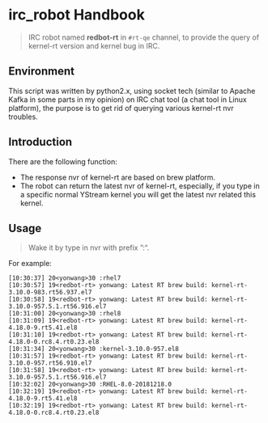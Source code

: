 # irc_robot Handbook

> IRC robot named **redbot-rt** in `#rt-qe` channel, to provide the query of kernel-rt version and kernel bug in IRC.

## Environment
This script was written by python2.x, using socket tech (similar to Apache Kafka in some parts in my opinion) on IRC chat tool (a chat tool in Linux platform), the purpose is to get rid of querying various kernel-rt nvr troubles.

## Introduction
There are the following function:
* The response nvr of kernel-rt are based on brew platform.
* The robot can return the latest nvr of kernel-rt, especially, if you type in a specific normal YStream kernel you will get the latest nvr related this kernel.

## Usage
> Wake it by type in nvr with prefix ”:“.

For example:

```
[10:30:37] 20<yonwang>30 :rhel7
[10:30:57] 19<redbot-rt> yonwang: Latest RT brew build: kernel-rt-3.10.0-983.rt56.937.el7
[10:30:58] 19<redbot-rt> yonwang: Latest RT brew build: kernel-rt-3.10.0-957.5.1.rt56.916.el7
[10:31:00] 20<yonwang>30 :rhel8
[10:31:09] 19<redbot-rt> yonwang: Latest RT brew build: kernel-rt-4.18.0-9.rt5.41.el8
[10:31:10] 19<redbot-rt> yonwang: Latest RT brew build: kernel-rt-4.18.0-0.rc8.4.rt0.23.el8
[10:31:34] 20<yonwang>30 :kernel-3.10.0-957.el8
[10:31:57] 19<redbot-rt> yonwang: Latest RT brew build: kernel-rt-3.10.0-957.rt56.910.el7
[10:31:58] 19<redbot-rt> yonwang: Latest RT brew build: kernel-rt-3.10.0-957.5.1.rt56.916.el7
[10:32:02] 20<yonwang>30 :RHEL-8.0-20181218.0
[10:32:19] 19<redbot-rt> yonwang: Latest RT brew build: kernel-rt-4.18.0-9.rt5.41.el8
[10:32:19] 19<redbot-rt> yonwang: Latest RT brew build: kernel-rt-4.18.0-0.rc8.4.rt0.23.el8
```
